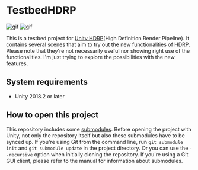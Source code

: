TestbedHDRP
===========

![gif](https://i.imgur.com/2qlNtFC.gif)
![gif](https://i.imgur.com/K3k5ffi.gif)

This is a testbed project for [Unity HDRP](High Definition Render Pipeline). It
contains several scenes that aim to try out the new functionalities of HDRP.
Please note that they're not necessarily useful nor showing right use of the
functionalities. I'm just trying to explore the possibilities with the new
features.

[Unity HDRP]: https://github.com/Unity-Technologies/ScriptableRenderPipeline/wiki/High-Definition-Render-Pipeline-overview

System requirements
-------------------

- Unity 2018.2 or later

How to open this project
------------------------

This repository includes some [submodules]. Before opening the project with
Unity, not only the repository itself but also these submodules have to be
synced up. If you're using Git from the command line, run
`git submodule init` and `git submodule update` in the project directory.
Or you can use the `--recursive` option when initially cloning the repository.
If you're using a Git GUI client, please refer to the manual for information
about submodules.

[submodules]: https://git-scm.com/book/en/v2/Git-Tools-Submodules

